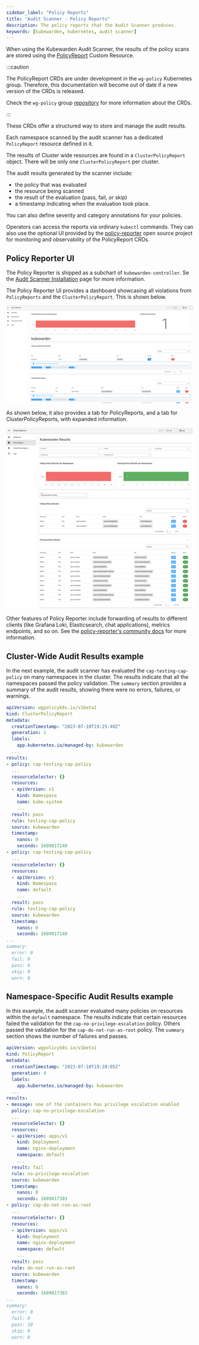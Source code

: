 ```yaml
---
sidebar_label: "Policy Reports"
title: "Audit Scanner - Policy Reports"
description: The policy reports that the Audit Scanner produces.
keywords: [kubewarden, kubernetes, audit scanner]
---
```


When using the Kubewarden Audit Scanner, the results of the policy scans are stored using the
[PolicyReport](https://htmlpreview.github.io/?https://github.com/kubernetes-sigs/wg-policy-prototypes/blob/045372e558b896695b2daae92e8c7a04d4d40282/policy-report/docs/index.html)
Custom Resource.

:::caution

The PolicyReport CRDs are under development in the `wg-policy` Kubernetes group.
Therefore, this documentation will become out of date if a new version of the CRDs is released.

Check the `wg-policy` group
[repository](https://github.com/kubernetes-sigs/wg-policy-prototypes)
for more information about the CRDs.

:::

These CRDs offer a structured way to store and manage the audit results.

Each namespace scanned by the audit scanner has a dedicated `PolicyReport` resource defined in it.

The results of Cluster wide resources are found in a `ClusterPolicyReport` object.
There will be only one `ClusterPolicyReport` per cluster.

The audit results generated by the scanner include:

- the policy that was evaluated
- the resource being scanned
- the result of the evaluation (pass, fail, or skip)
- a timestamp indicating when the evaluation took place.

You can also define severity and category annotations for your policies.

Operators can access the reports via ordinary `kubectl` commands.
They can also use the optional UI provided by the
[policy-reporter](https://kyverno.github.io/policy-reporter)
open source project for monitoring and observability of the PolicyReport CRDs.

## Policy Reporter UI

The Policy Reporter is shipped as a subchart of `kubewarden-controller`.
Se the [Audit Scanner Installation](../../howtos/audit-scanner)
page for more information.

The Policy Reporter UI provides a dashboard showcasing all violations
from `PolicyReports` and the `ClusterPolicyReport`.
This is shown below.

![Policy Reporter dashboard example](/img/policy-reporter_dashboard.png)

As shown below,
it also provides a tab for PolicyReports, and a tab for ClusterPolicyReports, with expanded information.

![Policy Reporter PolicyReports example](/img/policy-reporter_policyreports.png)

Other features of Policy Reporter include forwarding of results to different clients
(like Grafana Loki, Elasticsearch, chat applications),
metrics endpoints, and so on.
See the [policy-reporter's community docs](https://kyverno.github.io/policy-reporter)
for more information.

## Cluster-Wide Audit Results example

In the next example, the audit scanner has evaluated the `cap-testing-cap-policy` on many namespaces in the cluster.
The results indicate that all the namespaces passed the policy validation.
The `summary` section provides a summary of the audit results, showing there were no errors, failures, or warnings.

```yaml
apiVersion: wgpolicyk8s.io/v1beta1
kind: ClusterPolicyReport
metadata:
  creationTimestamp: "2023-07-10T19:25:40Z"
  generation: 1
  labels:
    app.kubernetes.io/managed-by: kubewarden
  ...
results:
- policy: cap-testing-cap-policy
  ...
  resourceSelector: {}
  resources:
  - apiVersion: v1
    kind: Namespace
    name: kube-system
    ...
  result: pass
  rule: testing-cap-policy
  source: kubewarden
  timestamp:
    nanos: 0
    seconds: 1689017140
- policy: cap-testing-cap-policy
  ...
  resourceSelector: {}
  resources:
  - apiVersion: v1
    kind: Namespace
    name: default
    ...
  result: pass
  rule: testing-cap-policy
  source: kubewarden
  timestamp:
    nanos: 0
    seconds: 1689017140
...
summary:
  error: 0
  fail: 0
  pass: 6
  skip: 0
  warn: 0
```

## Namespace-Specific Audit Results example

In this example, the audit scanner evaluated many policies on resources within the `default` namespace.
The results indicate that certain resources failed the validation for the `cap-no-privilege-escalation` policy.
Others passed the validation for the `cap-do-not-run-as-root` policy.
The `summary` section shows the number of failures and passes.

```yaml
apiVersion: wgpolicyk8s.io/v1beta1
kind: PolicyReport
metadata:
  creationTimestamp: "2023-07-10T19:28:05Z"
  generation: 4
  labels:
    app.kubernetes.io/managed-by: kubewarden
  ...
results:
- message: one of the containers has privilege escalation enabled
  policy: cap-no-privilege-escalation
  ...
  resourceSelector: {}
  resources:
  - apiVersion: apps/v1
    kind: Deployment
    name: nginx-deployment
    namespace: default
    ...
  result: fail
  rule: no-privilege-escalation
  source: kubewarden
  timestamp:
    nanos: 0
    seconds: 1689017383
- policy: cap-do-not-run-as-root
  ...
  resourceSelector: {}
  resources:
  - apiVersion: apps/v1
    kind: Deployment
    name: nginx-deployment
    namespace: default
    ...
  result: pass
  rule: do-not-run-as-root
  source: kubewarden
  timestamp:
    nanos: 0
    seconds: 1689017383
...
summary:
  error: 0
  fail: 8
  pass: 10
  skip: 0
  warn: 0
```
